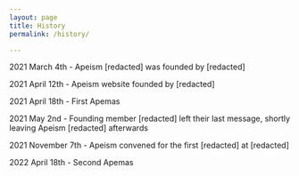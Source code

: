 ```yaml
---
layout: page
title: History
permalink: /history/

---
```


2021 March 4th - Apeism [redacted] was founded by [redacted]

2021 April 12th - Apeism website founded by [redacted]

2021 April 18th - First Apemas

2021 May 2nd - Founding member [redacted] left their last message, shortly leaving Apeism [redacted] afterwards

2021 November 7th - Apeism convened for the first [redacted] at [redacted]

2022 April 18th - Second Apemas
